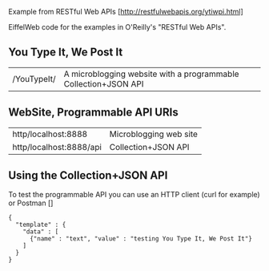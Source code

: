 Example from RESTful Web APIs [http://restfulwebapis.org/ytiwpi.html]


EiffelWeb code for the examples in O'Reilly's "RESTful Web APIs".

You Type It, We Post It
-----------------------
<table>
    <tr>
        <td>/YouTypeIt/</td>
        <td>A microblogging website with a programmable
            Collection+JSON API</td>
    </tr>
 </table>

WebSite, Programmable API URIs
--------------------------------

<table>
    <tr>
        <td>http/localhost:8888</td>
        <td>Microblogging web site</td>
    </tr>
    <tr>
        <td>http/localhost:8888/api</td>
        <td>Collection+JSON API</td>
    </tr>
</table>



Using the Collection+JSON API
-----------------------------
To test the programmable API you can use an HTTP client (curl for example) or Postman []
 
``` 
{
  "template" : {
    "data" : [
      {"name" : "text", "value" : "testing You Type It, We Post It"}
    ]
  }
}
```
